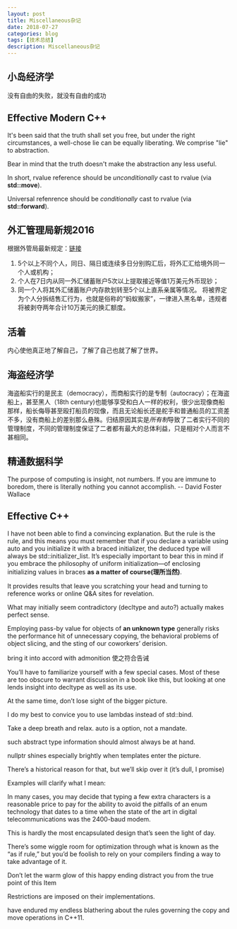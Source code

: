 ```yaml
---
layout: post
title: Miscellaneous杂记
date: 2018-07-27
categories: blog
tags: [技术总结]
description: Miscellaneous杂记
---
```


## 小岛经济学

没有自由的失败，就没有自由的成功

## Effective Modern C++

It's been said that the truth shall set you free, but under the right circumstances, a well-chose lie can be equally liberating. We comprise "lie" to abstraction.

Bear in mind that the truth doesn't make the abstraction any less useful.

In short, rvalue reference should be *unconditionally* cast to rvalue (via **std::move**).

Universal refenrence should be *conditionally* cast to rvalue (via **std::forward**).

## 外汇管理局新规2016

根据外管局最新规定：[链接](https://xueqiu.com/5514474822/66337756)

1. 5个以上不同个人，同日、隔日或连续多日分别购汇后，将外汇汇给境外同一个人或机构；
2. 个人在7日内从同一外汇储蓄账户5次以上提取接近等值1万美元外币现钞；
3. 同一个人将其外汇储蓄账户内存款划转至5个以上直系亲属等情况。
将被界定为个人分拆结售汇行为，也就是俗称的“蚂蚁搬家”，一律进入黑名单，违规者将被剥夺两年合计10万美元的换汇额度。

## 活着

内心使他真正地了解自己，了解了自己也就了解了世界。

## 海盗经济学

海盗船实行的是民主（democracy），而商船实行的是专制（autocracy）；在海盗船上，甚至黑人（18th century)也能够享受和白人一样的权利，很少出现像商船那样，船长侮辱甚至殴打船员的现像，而且无论船长还是舵手和普通船员的工资差不多，没有商船上的差别那么悬殊。归结原因其实是*所有制*导致了二者实行不同的管理制度，不同的管理制度保证了二者都有最大的总体利益，只是相对个人而言不甚相同。

## 精通数据科学
The purpose of computing is insight, not numbers.
If you are immune to boredom, there is literally nothing you cannot accomplish. -- David Foster Wallace

## Effective C++
I have not been able to find a convincing explanation. But the rule is the rule, and this means you must
remember that if you declare a variable using auto and you initialize it with a braced initializer, the deduced type will always be std::initializer_list. It’s especially important to bear this in mind if you embrace the philosophy of uniform initialization—of enclosing initializing values in braces **as a matter of course(理所当然)**.

It provides results that leave you scratching your head and turning to reference works or online Q&A sites for revelation.

What may initially seem contradictory (decltype and auto?) actually makes perfect sense.

Employing pass-by value for objects of **an unknown type** generally risks the performance hit of unnecessary
copying, the behavioral problems of object slicing, and the sting of our coworkers’ derision.

bring it into accord with admonition 使之符合告诫

You’ll have to familiarize yourself with a few special cases. Most of these are too obscure to warrant discussion in a book like this, but looking at one lends insight into decltype as well as its use.

At the same time, don’t lose sight of the bigger picture.

I do my best to convice you to use lambdas instead of std::bind.

Take a deep breath and relax. auto is a option, not a mandate.

such abstract type information should almost always be at hand.

nullptr shines especially brightly when templates enter the picture.

There’s a historical reason for that, but we’ll skip over it (it’s dull, I promise)

Examples will clarify what I mean:

In many cases, you may decide that typing a few extra characters is a reasonable price to pay for the ability to avoid the pitfalls of an enum technology that dates to a time when the state of the art in digital telecommunications was the 2400-baud modem.

This is hardly the most encapsulated design that’s seen the light of day.

There’s some wiggle room for optimization through what is known as the “as if rule,” but you’d be foolish
to rely on your compilers finding a way to take advantage of it.

Don’t let the warm glow of this happy ending distract you from the true point of this Item

Restrictions are imposed on their implementations.

have endured my endless blathering about the rules governing the copy and move operations in C++11.
